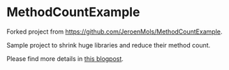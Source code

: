 # MethodCountExample

Forked project from https://github.com/JeroenMols/MethodCountExample.

Sample project to shrink huge libraries and reduce their method count.

Please find more details in [this blogpost](http://jeroenmols.com//blog/2016/05/06/methodcount/).

